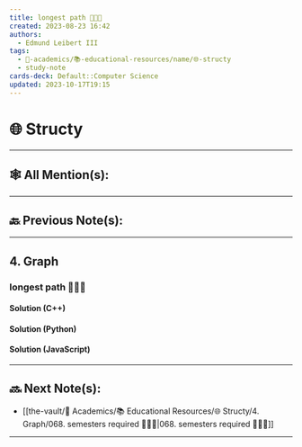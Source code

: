 ```yaml
---
title: longest path 👨🏽‍💻
created: 2023-08-23 16:42
authors:
  - Edmund Leibert III
tags:
  - 🔴-academics/📚-educational-resources/name/🌐-structy
  - study-note
cards-deck: Default::Computer Science
updated: 2023-10-17T19:15
---
```


# 🌐 Structy

---

## 🕸️ All Mention(s):

---

## 🔙 Previous Note(s):

---

## 4. Graph

### **longest path 👨🏽‍💻**

#### Solution (C++)

#### Solution (Python)

#### Solution (JavaScript)

---

## 🔜 Next Note(s):
- [[the-vault/🔴 Academics/📚 Educational Resources/🌐 Structy/4. Graph/068. semesters required 👨🏽‍💻|068. semesters required 👨🏽‍💻]]

---
